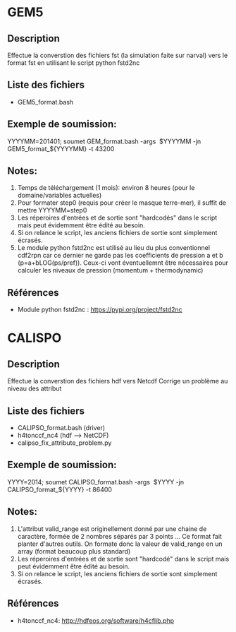 # GEM5

## Description
Effectue la converstion des fichiers fst (la simulation faite sur narval) vers le format fst en utilisant le script python fstd2nc

## Liste des fichiers
  - GEM5\_format.bash
  
## Exemple de soumission:  
YYYYMM=201401; soumet GEM\_format.bash \-args &nbsp;$YYYYMM \-jn GEM5\_format\_\${YYYYMM} \-t 43200


## Notes:
  1. Temps de téléchargement (1 mois): environ 8 heures (pour le domaine/variables actuelles)
  2. Pour formater step0 (requis pour créer le masque terre-mer), il suffit 
  de mettre YYYYMM=step0
  3. Les réperoires d'entrées et de sortie sont "hardcodés" dans le script mais peut évidemment
  être édité au besoin.
  4. Si on relance le script, les anciens fichiers de sortie sont simplement écrasés. 
  5. Le module python fstd2nc est utilisé au lieu du plus conventionnel cdf2rpn car ce dernier
  ne garde pas les coefficients de pression a et b (p=a+bLOG(ps/pref)). Ceux-ci vont éventuellemnt
  être nécessaires pour calculer les niveaux de pression (momentum + thermodynamic)


## Références

  - Module python fstd2nc : https://pypi.org/project/fstd2nc
 


# CALISPO

## Description
Effectue la converstion des fichiers hdf vers Netcdf
Corrige un problème au niveau des attribut 

## Liste des fichiers
  - CALIPSO\_format.bash (driver)
  - h4tonccf\_nc4 (hdf --> NetCDF)
  - calipso\_fix\_attribute\_problem.py 

## Exemple de soumission:  
YYYY=2014; soumet CALIPSO\_format.bash \-args &nbsp;$YYYY \-jn CALIPSO\_format\_\${YYYY} \-t 86400


## Notes:
  1. L'attribut valid\_range est originellement donné par une chaine de caractère, formée de 2 nombres 
  séparés par 3 points ... Ce format fait planter d'autres outils. On formate donc la valeur de
  valid\_range en un array (format beaucoup plus standard)
  2. Les réperoires d'entrées et de sortie sont "hardcodé" dans le script mais peut évidemment
  être édité au besoin.
  3. Si on relance le script, les anciens fichiers de sortie sont simplement écrasés.

## Références

  - h4tonccf\_nc4: http://hdfeos.org/software/h4cflib.php



